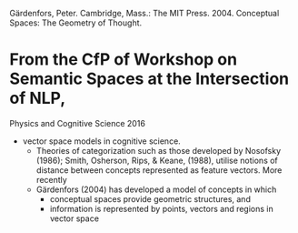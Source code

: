 Gärdenfors, Peter. 
Cambridge, Mass.: The MIT Press. 2004. 
Conceptual Spaces: The Geometry of Thought. 

# From the CfP of Workshop on Semantic Spaces at the Intersection of NLP,
Physics and Cognitive Science 2016

* vector space models in cognitive science. 
  * Theories of categorization such as those developed by Nosofsky (1986);
    Smith, Osherson, Rips, & Keane, (1988), utilise notions of 
    distance between concepts represented as feature vectors. More recently
  * Gärdenfors (2004) has developed a model of concepts in which 
    * conceptual spaces provide geometric structures, and 
    * information is represented by points, vectors and regions in vector space
